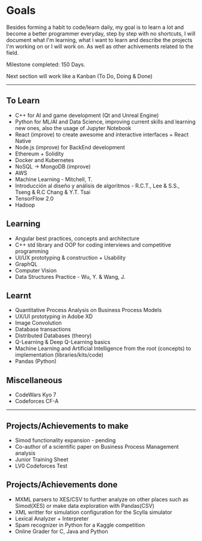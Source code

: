 # Goals

Besides forming a habit to code/learn daily, my goal is to learn a lot and become a better programmer everyday, step by step with no shortcuts, I will document what I'm learning, what I want to learn and describe the projects I'm working on or I will work on. As well as other achivements related to the field.

Milestone completed: 150 Days.

Next section will work like a Kanban (To Do, Doing & Done)

---

## To Learn

- C++ for AI and game development (Qt and Unreal Engine)
- Python for ML/AI and Data Science, improving current skills and learning new ones, also the usage of Jupyter Notebook
- React (improve) to create awesome and interactive interfaces + React Native
- Node.js (improve) for BackEnd development
- Ethereum + Solidity
- Docker and Kubernetes
- NoSQL -> MongoDB (improve)
- AWS
- Machine Learning - Mitchell, T.
- Introducción al diseño y análisis de algoritmos - R.C.T., Lee & S.S., Tseng & R.C Chang & Y.T. Tsai
- TensorFlow 2.0
- Hadoop

## Learning

- Angular best practices, concepts and architecture
- C++ std library and OOP for coding interviews and competitive programming
- UI/UX prototyping & construction + Usability
- GraphQL
- Computer Vision
- Data Structures Practice - Wu, Y. & Wang, J.

## Learnt

- Quantitative Process Analysis on Business Process Models
- UX/UI prototyping in Adobe XD
- Image Convolution
- Database transactions
- Distributed Databases (theory)
- Q-Learning & Deep Q-Learning basics
- Machine Learning and Artificial Intelligence from the root (concepts) to implementation (libraries/kits/code)
- Pandas (Python)

## Miscellaneous

- CodeWars Kyo 7
- Codeforces CF-A

---

## Projects/Achievements to make

- Simod functionality expansion - pending
- Co-author of a scientific paper on Business Process Management analysis
- Junior Training Sheet
- LV0 Codeforces Test

## Projects/Achievements done

- MXML parsers to XES/CSV to further analyze on other places such as Simod(XES) or make data exploration with Pandas(CSV)
- XML writter for simulation configuration for the Scylla simulator
- Lexical Analyzer + Interpreter
- Spam recognizer in Python for a Kaggle competition
- Online Grader for C, Java and Python
